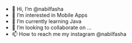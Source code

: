 - 👋 Hi, I’m @nabilfasha
- 👀 I’m interested in Mobile Apps
- 🌱 I’m currently learning Java
- 💞️ I’m looking to collaborate on ...
- 📫 How to reach me my instagram @nabilfasha

<!---
nabilfasha/nabilfasha is a ✨ special ✨ repository because its `README.md` (this file) appears on your GitHub profile.
You can click the Preview link to take a look at your changes.
--->
